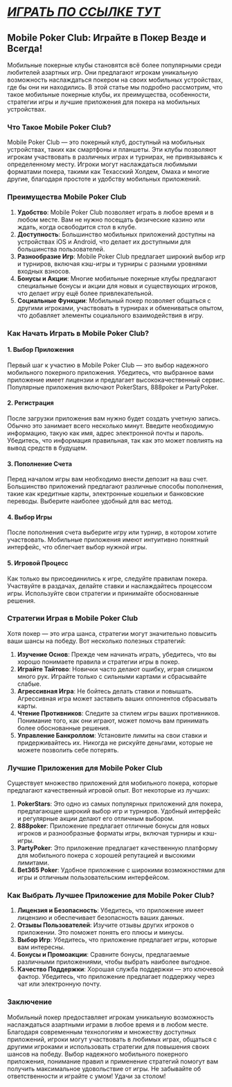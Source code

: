 # [***<u>ИГРАТЬ ПО ССЫЛКЕ ТУТ</u>***](https://playmopo.com/PKRROM)

## Mobile Poker Club: Играйте в Покер Везде и Всегда!

Мобильные покерные клубы становятся всё более популярными среди любителей азартных игр. Они предлагают игрокам уникальную возможность наслаждаться покером на своих мобильных устройствах, где бы они ни находились. В этой статье мы подробно рассмотрим, что такое мобильные покерные клубы, их преимущества, особенности, стратегии игры и лучшие приложения для покера на мобильных устройствах.

### Что Такое Mobile Poker Club?

Mobile Poker Club — это покерный клуб, доступный на мобильных устройствах, таких как смартфоны и планшеты. Эти клубы позволяют игрокам участвовать в различных играх и турнирах, не привязываясь к определенному месту. Игроки могут наслаждаться любимыми форматами покера, такими как Техасский Холдем, Омаха и многие другие, благодаря простоте и удобству мобильных приложений.

### Преимущества Mobile Poker Club

1. **Удобство**: Mobile Poker Club позволяет играть в любое время и в любом месте. Вам не нужно посещать физические казино или ждать, когда освободится стол в клубе.
2. **Доступность**: Большинство мобильных приложений доступны на устройствах iOS и Android, что делает их доступными для большинства пользователей.
3. **Разнообразие Игр**: Mobile Poker Club предлагает широкий выбор игр и турниров, включая кэш-игры и турниры с разными уровнями входных взносов.
4. **Бонусы и Акции**: Многие мобильные покерные клубы предлагают специальные бонусы и акции для новых и существующих игроков, что делает игру ещё более привлекательной.
5. **Социальные Функции**: Мобильный покер позволяет общаться с другими игроками, участвовать в турнирах и обмениваться опытом, что добавляет элементы социального взаимодействия в игру.

### Как Начать Играть в Mobile Poker Club?

#### 1. Выбор Приложения

Первый шаг к участию в Mobile Poker Club — это выбор надежного мобильного покерного приложения. Убедитесь, что выбранное вами приложение имеет лицензии и предлагает высококачественный сервис. Популярные приложения включают PokerStars, 888poker и PartyPoker.

#### 2. Регистрация

После загрузки приложения вам нужно будет создать учетную запись. Обычно это занимает всего несколько минут. Введите необходимую информацию, такую как имя, адрес электронной почты и пароль. Убедитесь, что информация правильная, так как это может повлиять на вывод средств в будущем.

#### 3. Пополнение Счета

Перед началом игры вам необходимо внести депозит на ваш счет. Большинство приложений предлагают различные способы пополнения, такие как кредитные карты, электронные кошельки и банковские переводы. Выберите наиболее удобный для вас метод.

#### 4. Выбор Игры

После пополнения счета выберите игру или турнир, в котором хотите участвовать. Мобильные приложения имеют интуитивно понятный интерфейс, что облегчает выбор нужной игры.

#### 5. Игровой Процесс

Как только вы присоединились к игре, следуйте правилам покера. Участвуйте в раздачах, делайте ставки и наслаждайтесь процессом игры. Используйте свои стратегии и принимайте обоснованные решения.

### Стратегии Играя в Mobile Poker Club

Хотя покер — это игра шанса, стратегии могут значительно повысить ваши шансы на победу. Вот несколько полезных стратегий:

1. **Изучение Основ**: Прежде чем начинать играть, убедитесь, что вы хорошо понимаете правила и стратегии игры в покер.
2. **Играйте Тайтово**: Новички часто делают ошибку, играя слишком много рук. Играйте только с сильными картами и сбрасывайте слабые.
3. **Агрессивная Игра**: Не бойтесь делать ставки и повышать. Агрессивная игра может заставить ваших оппонентов сбрасывать карты.
4. **Чтение Противников**: Следите за стилем игры ваших противников. Понимание того, как они играют, может помочь вам принимать более обоснованные решения.
5. **Управление Банкроллом**: Установите лимиты на свои ставки и придерживайтесь их. Никогда не рискуйте деньгами, которые не можете позволить себе потерять.

### Лучшие Приложения для Mobile Poker Club

Существует множество приложений для мобильного покера, которые предлагают качественный игровой опыт. Вот некоторые из лучших:

1. **PokerStars**: Это одно из самых популярных приложений для покера, предлагающее широкий выбор игр и турниров. Удобный интерфейс и регулярные акции делают его отличным выбором.
2. **888poker**: Приложение предлагает отличные бонусы для новых игроков и разнообразные форматы игры, включая турниры и кэш-игры.
3. **PartyPoker**: Это приложение предлагает качественную платформу для мобильного покера с хорошей репутацией и высокими лимитами.
4. **Bet365 Poker**: Удобное приложение с широкими возможностями для игры и отличным пользовательским интерфейсом.

### Как Выбрать Лучшее Приложение для Mobile Poker Club?

1. **Лицензия и Безопасность**: Убедитесь, что приложение имеет лицензию и обеспечивает безопасность ваших данных.
2. **Отзывы Пользователей**: Изучите отзывы других игроков о приложении. Это поможет понять его плюсы и минусы.
3. **Выбор Игр**: Убедитесь, что приложение предлагает игры, которые вам интересны.
4. **Бонусы и Промоакции**: Сравните бонусы, предлагаемые различными приложениями, чтобы выбрать наиболее выгодное.
5. **Качество Поддержки**: Хорошая служба поддержки — это ключевой фактор. Убедитесь, что приложение предлагает поддержку через чат или электронную почту.

### Заключение

Мобильный покер предоставляет игрокам уникальную возможность наслаждаться азартными играми в любое время и в любом месте. Благодаря современным технологиям и множеству доступных приложений, игроки могут участвовать в любимых играх, общаться с другими игроками и использовать стратегии для повышения своих шансов на победу. Выбор надежного мобильного покерного приложения, понимание правил и применение стратегий помогут вам получить максимальное удовольствие от игры. Не забывайте об ответственности и играйте с умом! Удачи за столом!

